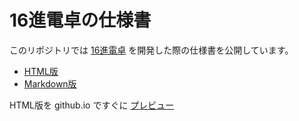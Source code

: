 # 16進電卓の仕様書

このリポジトリでは [16進電卓](https://itunes.apple.com/jp/app/16進電卓/id335773208?mt=8) を開発した際の仕様書を公開しています。

- [HTML版](HexCalc_Specification.html)
- [Markdown版](HexCalc_Specification.md)

HTML版を github.io ですぐに [プレビュー](https://ura14h.github.io/HexCalc/HexCalc_Specification.html)
